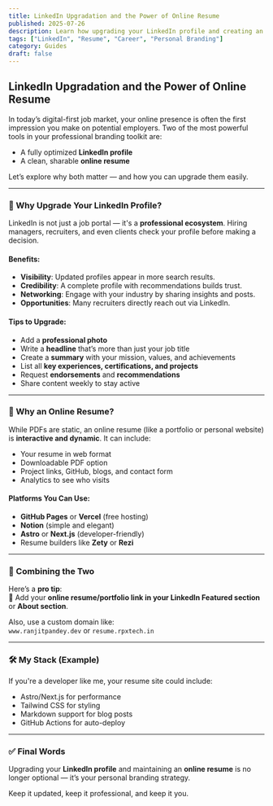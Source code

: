 ```yaml
---
title: LinkedIn Upgradation and the Power of Online Resume
published: 2025-07-26
description: Learn how upgrading your LinkedIn profile and creating an online resume can open doors to new career opportunities.
tags: ["LinkedIn", "Resume", "Career", "Personal Branding"]
category: Guides
draft: false
---
```


## LinkedIn Upgradation and the Power of Online Resume

In today’s digital-first job market, your online presence is often the first impression you make on potential employers. Two of the most powerful tools in your professional branding toolkit are:

- A fully optimized **LinkedIn profile**
- A clean, sharable **online resume**

Let’s explore why both matter — and how you can upgrade them easily.

---

### 🔹 Why Upgrade Your LinkedIn Profile?

LinkedIn is not just a job portal — it's a **professional ecosystem**. Hiring managers, recruiters, and even clients check your profile before making a decision.

#### Benefits:
- **Visibility**: Updated profiles appear in more search results.
- **Credibility**: A complete profile with recommendations builds trust.
- **Networking**: Engage with your industry by sharing insights and posts.
- **Opportunities**: Many recruiters directly reach out via LinkedIn.

#### Tips to Upgrade:
- Add a **professional photo**
- Write a **headline** that’s more than just your job title
- Create a **summary** with your mission, values, and achievements
- List all **key experiences, certifications, and projects**
- Request **endorsements** and **recommendations**
- Share content weekly to stay active

---

### 🔹 Why an Online Resume?

While PDFs are static, an online resume (like a portfolio or personal website) is **interactive and dynamic**. It can include:

- Your resume in web format
- Downloadable PDF option
- Project links, GitHub, blogs, and contact form
- Analytics to see who visits

#### Platforms You Can Use:
- **GitHub Pages** or **Vercel** (free hosting)
- **Notion** (simple and elegant)
- **Astro** or **Next.js** (developer-friendly)
- Resume builders like **Zety** or **Rezi**

---

### 🔹 Combining the Two

Here’s a **pro tip**:  
📌 Add your **online resume/portfolio link in your LinkedIn Featured section** or **About section**.

Also, use a custom domain like:  
`www.ranjitpandey.dev` or `resume.rpxtech.in`

---

### 🛠 My Stack (Example)

If you're a developer like me, your resume site could include:

- Astro/Next.js for performance
- Tailwind CSS for styling
- Markdown support for blog posts
- GitHub Actions for auto-deploy

---

### ✅ Final Words

Upgrading your **LinkedIn profile** and maintaining an **online resume** is no longer optional — it’s your personal branding strategy.

Keep it updated, keep it professional, and keep it you.
